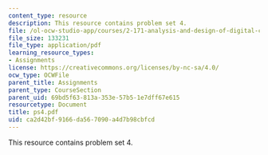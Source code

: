 ```yaml
---
content_type: resource
description: This resource contains problem set 4.
file: /ol-ocw-studio-app/courses/2-171-analysis-and-design-of-digital-control-systems-fall-2006/ca2d42bf9166da567090a4d7b98cbfcd_ps4.pdf
file_size: 133231
file_type: application/pdf
learning_resource_types:
- Assignments
license: https://creativecommons.org/licenses/by-nc-sa/4.0/
ocw_type: OCWFile
parent_title: Assignments
parent_type: CourseSection
parent_uid: 69bd5f63-813a-353e-57b5-1e7dff67e615
resourcetype: Document
title: ps4.pdf
uid: ca2d42bf-9166-da56-7090-a4d7b98cbfcd
---
```

This resource contains problem set 4.